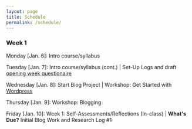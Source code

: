 ```yaml
---
layout: page
title: Schedule
permalink: /schedule/
---
```


### Week 1

Monday [Jan. 6]: Intro course/syllabus

Tuesday [Jan. 7]: Intro course/syllabus (cont.) | Set-Up Logs and draft [opening week questionaire](materials/questionaire.txt)

Wednesday [Jan. 8]: Start Blog Project | Workshop: Get Started with [Wordpress](https://wordpress.com/)

Thursday [Jan. 9]: Workshop: Blogging

Friday [Jan. 10]: Week 1: Self-Assessments/Reflections (In-class) | **What's Due?** Initial Blog Work and Research Log #1

